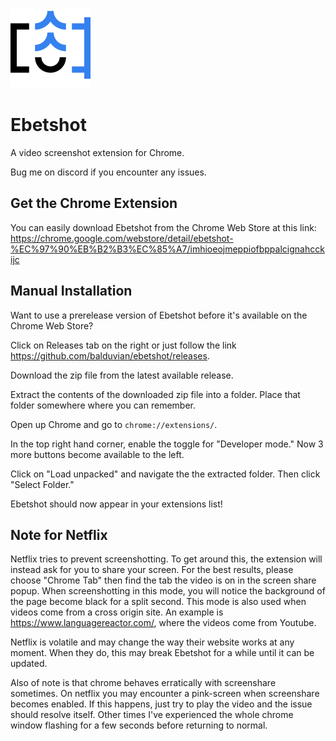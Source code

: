 ![ebetshot logo](extension/icon128.png)

# Ebetshot

A video screenshot extension for Chrome.

Bug me on discord if you encounter any issues.

## Get the Chrome Extension

You can easily download Ebetshot from the Chrome Web Store at this link: https://chrome.google.com/webstore/detail/ebetshot-%EC%97%90%EB%B2%B3%EC%85%A7/imhioeojmeppiofbppalcignahcckijc

## Manual Installation

Want to use a prerelease version of Ebetshot before it's available on the Chrome Web Store?

Click on Releases tab on the right or just follow the link https://github.com/balduvian/ebetshot/releases.

Download the zip file from the latest available release.

Extract the contents of the downloaded zip file into a folder. Place that folder somewhere where you can remember.

Open up Chrome and go to `chrome://extensions/`.

In the top right hand corner, enable the toggle for "Developer mode." Now 3 more buttons become available to the left.

Click on "Load unpacked" and navigate the the extracted folder. Then click "Select Folder."

Ebetshot should now appear in your extensions list!

## Note for Netflix

Netflix tries to prevent screenshotting. To get around this, the extension will instead ask for you to share your screen. For the best results, please choose "Chrome Tab" then find the tab the video is on in the screen share popup. When screenshotting in this mode, you will notice the background of the page become black for a split second. This mode is also used when videos come from a cross origin site. An example is https://www.languagereactor.com/, where the videos come from Youtube.

Netflix is volatile and may change the way their website works at any moment. When they do, this may break Ebetshot for a while until it can be updated.

Also of note is that chrome behaves erratically with screenshare sometimes. On netflix you may encounter a pink-screen when screenshare becomes enabled. If this happens, just try to play the video and the issue should resolve itself. Other times I've experienced the whole chrome window flashing for a few seconds before returning to normal.
